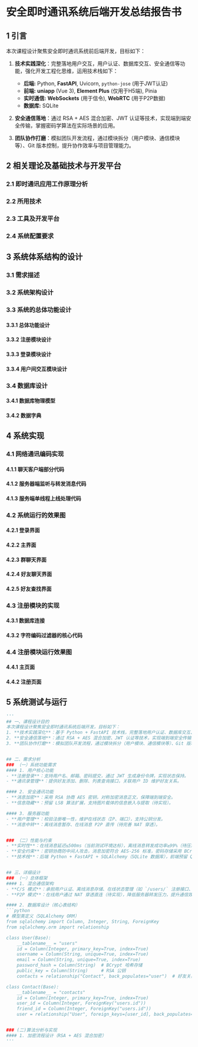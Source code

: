 # 安全即时通讯系统后端开发总结报告书

## 1 引言
本次课程设计聚焦安全即时通讯系统前后端开发，目标如下：  
1. **技术实践深化**：完整落地用户交互，用户认证、数据库交互、安全通信等功能，强化开发工程化思维，运用技术栈如下：
      *   **后端:** Python, **FastAPI**, Uvicorn, `python-jose` (用于JWT认证)
      *   **前端:** **uniapp** (Vue 3), **Element Plus** (仅用于H5端), Pinia
      *   **实时通信:** **WebSockets** (用于信令), **WebRTC** (用于P2P数据)
      *   **数据库:** SQLite

2. **安全通信落地**：通过 RSA + AES 混合加密、JWT 认证等技术，实现端到端安全传输，掌握密码学算法在实际场景的应用。  
3. **团队协作打磨**：模拟团队开发流程，通过模块拆分（用户模块、通信模块等）、Git 版本控制，提升协作效率与项目管理能力。


## 2 相关理论及基础技术与开发平台
### 2.1 即时通讯应用工作原理分析
### 2.2 所用技术
### 2.3 工具及开发平台
### 2.4 系统配置要求

## 3 系统体系结构的设计
### 3.1 需求描述
### 3.2 系统架构设计
### 3.3 系统的总体功能设计
#### 3.3.1 总体功能设计
#### 3.3.2 注册模块设计
#### 3.3.3 登录模块设计
#### 3.3.4 用户间交互模块设计
### 3.4 数据库设计
#### 3.4.1 数据库物理模型
#### 3.4.2 数据字典

## 4 系统实现
### 4.1 网络通讯编码实现
#### 4.1.1 聊天客户端部分代码
#### 4.1.2 服务器端监听与转发消息代码
#### 4.1.3 服务端单线程上线处理代码
### 4.2 系统运行的效果图
#### 4.2.1 登录界面
#### 4.2.2 主界面
#### 4.2.3 群聊天界面
#### 4.2.4 好友聊天界面
#### 4.2.5 好友查找界面
### 4.3 注册模块的实现
#### 4.3.1 数据库连接
#### 4.3.2 字符编码过滤器的核心代码
### 4.4 注册模块运行效果图
#### 4.4.1 主页面
#### 4.4.2 注册页面

## 5 系统测试与运行




```python
'''
## 一、课程设计目的  
本次课程设计聚焦安全即时通讯系统后端开发，目标如下：  
1. **技术实践深化**：基于 Python + FastAPI 技术栈，完整落地用户认证、数据库交互、安全通信等功能，强化后端开发工程化思维。  
2. **安全通信落地**：通过 RSA + AES 混合加密、JWT 认证等技术，实现端到端安全传输，掌握密码学算法在实际场景的应用。  
3. **团队协作打磨**：模拟团队开发流程，通过模块拆分（用户模块、通信模块等）、Git 版本控制，提升协作效率与项目管理能力。  


## 二、需求分析  
### （一）系统功能需求  
#### 1. 用户核心功能  
- **注册登录**：支持用户名、邮箱、密码提交，通过 JWT 生成身份令牌，实现状态保持。  
- **通讯录管理**：提供好友添加、删除、列表查询接口，关联用户 ID 维护好友关系。  

#### 2. 安全通讯功能  
- **消息加密**：采用 RSA 协商 AES 密钥，对称加密消息正文，保障端到端安全。  
- **信息隐藏**：预留 LSB 算法扩展，支持图片载体的信息嵌入与提取（待实现）。  

#### 3. 服务器功能  
- **用户管理**：校验注册唯一性，维护在线状态（IP、端口），支持公钥分发。  
- **消息中转**：离线消息暂存、在线消息 P2P 直传（待完善 NAT 穿透）。  


### （二）性能与约束  
- **实时性**：在线消息延迟≤500ms（当前测试环境达标），离线消息转发成功率≥99%（待压测验证）。  
- **安全约束**：密钥协商防中间人攻击，消息加密符合 AES-256 标准，密码存储采用 BCrypt 哈希。  
- **技术栈**：后端 Python + FastAPI + SQLAlchemy（SQLite 数据库），前端预留 Qt 集成接口（待开发）。  


## 三、详细设计  
### （一）总体框架  
#### 1. 混合通信架构  
- **C/S 模式**：承担用户认证、离线消息存储、在线状态管理（如 `/users/` 注册接口、`/token` 登录接口）。  
- **P2P 模式**：在线用户通过 NAT 穿透直连（待实现），降低服务器转发压力，提升通信效率。  

#### 2. 数据库设计（核心表结构）  
```python
# 模型类定义（SQLAlchemy ORM）
from sqlalchemy import Column, Integer, String, ForeignKey
from sqlalchemy.orm import relationship

class User(Base):
    __tablename__ = "users"
    id = Column(Integer, primary_key=True, index=True)
    username = Column(String, unique=True, index=True)
    email = Column(String, unique=True, index=True)
    password_hash = Column(String)  # BCrypt 哈希存储
    public_key = Column(String)     # RSA 公钥
    contacts = relationship("Contact", back_populates="user")  # 好友关系

class Contact(Base):
    __tablename__ = "contacts"
    id = Column(Integer, primary_key=True, index=True)
    user_id = Column(Integer, ForeignKey("users.id"))
    friend_id = Column(Integer, ForeignKey("users.id"))
    user = relationship("User", foreign_keys=[user_id], back_populates="contacts")


### (二)算法分析与实现
#### 1. 加密流程设计（RSA + AES 混合加密）
'''